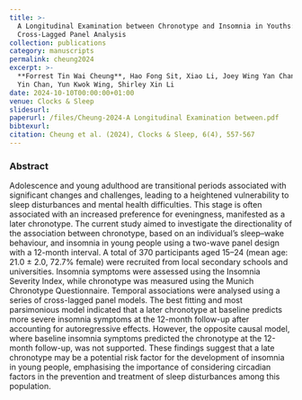 ```yaml
---
title: >-
  A Longitudinal Examination between Chronotype and Insomnia in Youths: A
  Cross-Lagged Panel Analysis
collection: publications
category: manuscripts
permalink: cheung2024
excerpt: >-
  **Forrest Tin Wai Cheung**, Hao Fong Sit, Xiao Li, Joey Wing Yan Chan, Ngan
  Yin Chan, Yun Kwok Wing, Shirley Xin Li
date: 2024-10-10T00:00:00+01:00
venue: Clocks & Sleep
slidesurl:
paperurl: /files/Cheung-2024-A Longitudinal Examination between.pdf
bibtexurl:
citation: Cheung et al. (2024), Clocks & Sleep, 6(4), 557-567
---
```

### **Abstract**

Adolescence and young adulthood are transitional periods associated with significant changes and challenges, leading to a heightened vulnerability to sleep disturbances and mental health difficulties. This stage is often associated with an increased preference for eveningness, manifested as a later chronotype. The current study aimed to investigate the directionality of the association between chronotype, based on an individual’s sleep–wake behaviour, and insomnia in young people using a two-wave panel design with a 12-month interval. A total of 370 participants aged 15–24 (mean age: 21.0 ± 2.0, 72.7% female) were recruited from local secondary schools and universities. Insomnia symptoms were assessed using the Insomnia Severity Index, while chronotype was measured using the Munich Chronotype Questionnaire. Temporal associations were analysed using a series of cross-lagged panel models. The best fitting and most parsimonious model indicated that a later chronotype at baseline predicts more severe insomnia symptoms at the 12-month follow-up after accounting for autoregressive effects. However, the opposite causal model, where baseline insomnia symptoms predicted the chronotype at the 12-month follow-up, was not supported. These findings suggest that a late chronotype may be a potential risk factor for the development of insomnia in young people, emphasising the importance of considering circadian factors in the prevention and treatment of sleep disturbances among this population.